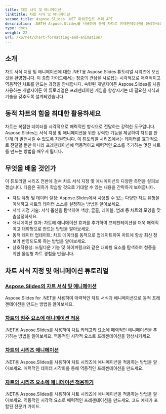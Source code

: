 ```yaml
---
title: 차트 서식 및 애니메이션
linktitle: 차트 서식 및 애니메이션
second_title: Aspose.Slides .NET 파워포인트 처리 API
description: .NET용 Aspose.Slides를 사용하여 동적 차트로 프레젠테이션을 향상하세요. 차트 서식 및 애니메이션을 단계별로 알아보세요. 오늘 프레젠테이션 기술을 향상해보세요!
type: docs
weight: 22
url: /ko/net/chart-formatting-and-animation/
---
```


## 소개

차트 서식 지정 및 애니메이션에 대한 .NET용 Aspose.Slides 튜토리얼 시리즈에 오신 것을 환영합니다. 이 종합 가이드에서는 청중의 관심을 사로잡는 시각적으로 매력적이고 역동적인 차트를 만드는 과정을 안내합니다. 숙련된 개발자이든 Aspose.Slides를 처음 사용하는 개발자이든 이 튜토리얼은 프레젠테이션 게임을 향상시키는 데 필요한 지식과 기술을 갖추도록 설계되었습니다.

## 동적 차트의 힘을 최대한 활용하세요

차트는 복잡한 데이터를 시각적으로 매력적인 방식으로 전달하는 강력한 도구입니다. Aspose.Slides는 서식 지정 및 애니메이션을 위한 강력한 기능을 제공하여 차트를 한 단계 더 발전시킬 수 있도록 지원합니다. 이 튜토리얼 시리즈에서는 데이터를 효과적으로 전달할 뿐만 아니라 프레젠테이션에 역동적이고 매력적인 요소를 추가하는 멋진 차트를 만드는 방법을 배우게 됩니다.

## 무엇을 배울 것인가

이 튜토리얼 시리즈 전반에 걸쳐 차트 서식 지정 및 애니메이션의 다양한 측면을 살펴보겠습니다. 다음은 귀하가 학습할 것으로 기대할 수 있는 내용을 간략하게 보여줍니다.

- 차트 유형 및 데이터 설정: Aspose.Slides에서 사용할 수 있는 다양한 차트 유형을 이해하고 차트의 데이터 소스를 설정하는 방법을 알아보세요.
- 서식 지정 기술: 서식 옵션을 탐색하여 색상, 글꼴, 레이블, 범례 등 차트의 모양을 맞춤설정하세요.
- 애니메이션 효과: 차트에 애니메이션 효과를 추가하여 프레젠테이션을 더욱 매력적이고 대화형으로 만드는 방법을 알아보세요.
- 동적 데이터 업데이트: 차트 데이터를 동적으로 업데이트하여 차트에 항상 최신 정보가 반영되도록 하는 방법을 알아보세요.
- 상호작용성: 드릴다운 기능 및 하이퍼링크와 같은 대화형 요소를 탐색하여 청중을 위한 몰입형 차트 경험을 만듭니다.

## 차트 서식 지정 및 애니메이션 튜토리얼
### [Aspose.Slides의 차트 서식 및 애니메이션](./chart-formatting-and-animation/)
Aspose.Slides for .NET을 사용하여 매력적인 차트 서식과 애니메이션으로 동적 프레젠테이션을 만드는 방법을 알아보세요.
### [차트의 범주 요소에 애니메이션 적용](./animating-categories-elements/)
.NET용 Aspose.Slides를 사용하여 차트 카테고리 요소에 매력적인 애니메이션을 추가하는 방법을 알아보세요. 역동적인 시각적 요소로 프레젠테이션을 향상시키세요.
### [차트의 시리즈 애니메이션](./animating-series/)
.NET용 Aspose.Slides를 사용하여 차트 시리즈에 애니메이션을 적용하는 방법을 알아보세요. 매력적인 데이터 시각화를 통해 역동적인 프레젠테이션을 만드세요.
### [차트의 시리즈 요소에 애니메이션 적용하기](./animating-series-elements/)
.NET용 Aspose.Slides를 사용하여 차트 시리즈에 애니메이션을 적용하는 방법을 알아보세요. 역동적인 시각적 요소로 매력적인 프레젠테이션을 만드세요. 코드 예제가 포함된 전문가 가이드.